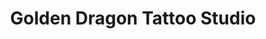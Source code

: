 ---
title: "Golden Dragon Tattoo Studio"
url: /chester/golden-dragon-tattoo-studio/
shop: Tattoo
---